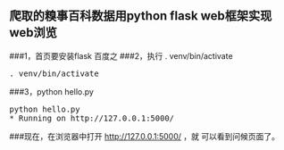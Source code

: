 ## 爬取的糗事百科数据用python flask web框架实现web浏览

###1，首页要安装flask  百度之
###2，执行 . venv/bin/activate
<pre>
. venv/bin/activate
</pre>
###3，python hello.py
<pre>
python hello.py
* Running on http://127.0.0.1:5000/
</pre>

###现在，在浏览器中打开 http://127.0.0.1:5000/ ，就 可以看到问候页面了。

